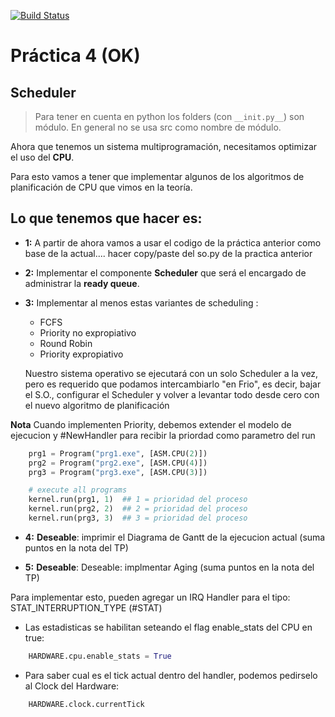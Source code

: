 [![Build Status](https://travis-ci.com/so-unq-2020-jueves/grupo_4.svg?token=cykm2ScxHwJVfFcZRzNY&branch=development)](https://travis-ci.com/so-unq-2020-jueves/grupo_4)

# Práctica 4 (OK)
## Scheduler

> Para tener en cuenta en python los folders (con `__init.py__`) son módulo. En general no se usa src como nombre de módulo.

Ahora que tenemos un sistema multiprogramación, necesitamos optimizar el uso del __CPU__.

Para esto vamos a tener que implementar algunos de los algoritmos de planificación de CPU que vimos en la teoría.



## Lo que tenemos que hacer es:


- __1:__ A partir de ahora vamos a usar el codigo de la práctica anterior como base de la actual.... hacer copy/paste del so.py de la practica anterior

- __2:__ Implementar el componente __Scheduler__ que será el encargado de administrar la __ready queue__.


- __3:__ Implementar al menos estas variantes de scheduling :
  - FCFS
  - Priority no expropiativo
  - Round Robin
  - Priority expropiativo

  Nuestro sistema operativo se ejecutará con un solo Scheduler a la vez, pero es requerido que podamos intercambiarlo "en Frio", es decir, bajar el S.O., configurar el Scheduler y volver a levantar todo desde cero con el nuevo algoritmo de planificación



__Nota__ Cuando implementen Priority, debemos extender el modelo de ejecucion y #NewHandler para recibir la priordad como parametro del run


```python
    prg1 = Program("prg1.exe", [ASM.CPU(2)])
    prg2 = Program("prg2.exe", [ASM.CPU(4)])
    prg3 = Program("prg3.exe", [ASM.CPU(3)])

    # execute all programs
    kernel.run(prg1, 1)  ## 1 = prioridad del proceso
    kernel.run(prg2, 2)  ## 2 = prioridad del proceso
    kernel.run(prg3, 3)  ## 3 = prioridad del proceso
```

- __4:__ __Deseable__: imprimir el Diagrama de Gantt de la ejecucion actual (suma puntos en la nota del TP)

- __5:__ __Deseable__: Deseable: implmentar Aging (suma puntos en la nota del TP)



Para implementar esto, pueden agregar un IRQ Handler para el tipo: STAT_INTERRUPTION_TYPE (#STAT)
-  Las estadisticas se habilitan seteando el flag enable_stats del CPU en true:
```python
    HARDWARE.cpu.enable_stats = True
```

- Para saber cual es el tick actual dentro del handler, podemos pedirselo al Clock del Hardware:
```python
    HARDWARE.clock.currentTick
```
